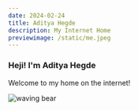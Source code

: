 ```yaml
---
date: 2024-02-24
title: Aditya Hegde
description: My Internet Home
previewimage: /static/me.jpeg
---
```


### Heji! I'm Aditya Hegde

Welcome to my home on the internet!

![waving bear](https://i.giphy.com/IThjAlJnD9WNO.webp)
